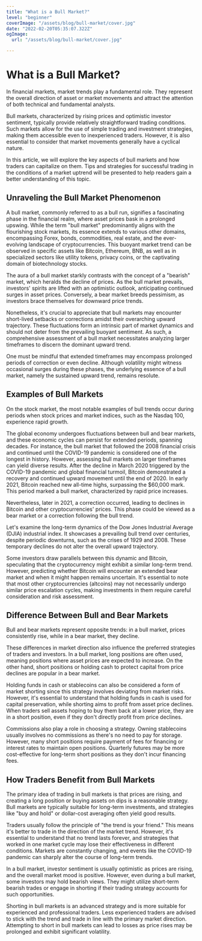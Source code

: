 ```yaml
---
title: "What is a Bull Market?"
level: "beginner"
coverImage: "/assets/blog/bull-market/cover.jpg"
date: "2022-02-20T05:35:07.322Z"
ogImage:
  url: "/assets/blog/bull-market/cover.jpg"

---
```

# What is a Bull Market?

In financial markets, market trends play a fundamental role. They represent the overall direction of asset or market movements and attract the attention of both technical and fundamental analysts.

Bull markets, characterized by rising prices and optimistic investor sentiment, typically provide relatively straightforward trading conditions. Such markets allow for the use of simple trading and investment strategies, making them accessible even to inexperienced traders. However, it is also essential to consider that market movements generally have a cyclical nature.

In this article, we will explore the key aspects of bull markets and how traders can capitalize on them. Tips and strategies for successful trading in the conditions of a market uptrend will be presented to help readers gain a better understanding of this topic.

## Unraveling the Bull Market Phenomenon

A bull market, commonly referred to as a bull run, signifies a fascinating phase in the financial realm, where asset prices bask in a prolonged upswing. While the term "bull market" predominantly aligns with the flourishing stock markets, its essence extends to various other domains, encompassing Forex, bonds, commodities, real estate, and the ever-evolving landscape of cryptocurrencies. This buoyant market trend can be observed in specific assets like Bitcoin, Ethereum, BNB, as well as in specialized sectors like utility tokens, privacy coins, or the captivating domain of biotechnology stocks.

The aura of a bull market starkly contrasts with the concept of a "bearish" market, which heralds the decline of prices. As the bull market prevails, investors' spirits are lifted with an optimistic outlook, anticipating continued surges in asset prices. Conversely, a bear market breeds pessimism, as investors brace themselves for downward price trends.

Nonetheless, it's crucial to appreciate that bull markets may encounter short-lived setbacks or corrections amidst their overarching upward trajectory. These fluctuations form an intrinsic part of market dynamics and should not deter from the prevailing buoyant sentiment. As such, a comprehensive assessment of a bull market necessitates analyzing larger timeframes to discern the dominant upward trend.

One must be mindful that extended timeframes may encompass prolonged periods of correction or even decline. Although volatility might witness occasional surges during these phases, the underlying essence of a bull market, namely the sustained upward trend, remains resolute.

## Examples of Bull Markets

On the stock market, the most notable examples of bull trends occur during periods when stock prices and market indices, such as the Nasdaq 100, experience rapid growth.

The global economy undergoes fluctuations between bull and bear markets, and these economic cycles can persist for extended periods, spanning decades. For instance, the bull market that followed the 2008 financial crisis and continued until the COVID-19 pandemic is considered one of the longest in history. However, assessing bull markets on larger timeframes can yield diverse results. After the decline in March 2020 triggered by the COVID-19 pandemic and global financial turmoil, Bitcoin demonstrated a recovery and continued upward movement until the end of 2020. In early 2021, Bitcoin reached new all-time highs, surpassing the $60,000 mark. This period marked a bull market, characterized by rapid price increases.

Nevertheless, later in 2021, a correction occurred, leading to declines in Bitcoin and other cryptocurrencies' prices. This phase could be viewed as a bear market or a correction following the bull trend.

Let's examine the long-term dynamics of the Dow Jones Industrial Average (DJIA) industrial index. It showcases a prevailing bull trend over centuries, despite periodic downturns, such as the crises of 1929 and 2008. These temporary declines do not alter the overall upward trajectory.

Some investors draw parallels between this dynamic and Bitcoin, speculating that the cryptocurrency might exhibit a similar long-term trend. However, predicting whether Bitcoin will encounter an extended bear market and when it might happen remains uncertain. It's essential to note that most other cryptocurrencies (altcoins) may not necessarily undergo similar price escalation cycles, making investments in them require careful consideration and risk assessment.

## Difference Between Bull and Bear Markets

Bull and bear markets represent opposite trends: in a bull market, prices consistently rise, while in a bear market, they decline.

These differences in market direction also influence the preferred strategies of traders and investors. In a bull market, long positions are often used, meaning positions where asset prices are expected to increase. On the other hand, short positions or holding cash to protect capital from price declines are popular in a bear market.

Holding funds in cash or stablecoins can also be considered a form of market shorting since this strategy involves deviating from market risks. However, it's essential to understand that holding funds in cash is used for capital preservation, while shorting aims to profit from asset price declines. When traders sell assets hoping to buy them back at a lower price, they are in a short position, even if they don't directly profit from price declines.

Commissions also play a role in choosing a strategy. Owning stablecoins usually involves no commissions as there's no need to pay for storage. However, many short positions require payment of fees for financing or interest rates to maintain open positions. Quarterly futures may be more cost-effective for long-term short positions as they don't incur financing fees.

## How Traders Benefit from Bull Markets

The primary idea of trading in bull markets is that prices are rising, and creating a long position or buying assets on dips is a reasonable strategy. Bull markets are typically suitable for long-term investments, and strategies like "buy and hold" or dollar-cost averaging often yield good results.

Traders usually follow the principle of "the trend is your friend." This means it's better to trade in the direction of the market trend. However, it's essential to understand that no trend lasts forever, and strategies that worked in one market cycle may lose their effectiveness in different conditions. Markets are constantly changing, and events like the COVID-19 pandemic can sharply alter the course of long-term trends.

In a bull market, investor sentiment is usually optimistic as prices are rising, and the overall market mood is positive. However, even during a bull market, some investors may hold bearish views. They might utilize short-term bearish trades or engage in shorting if their trading strategy accounts for such opportunities.

Shorting in bull markets is an advanced strategy and is more suitable for experienced and professional traders. Less experienced traders are advised to stick with the trend and trade in line with the primary market direction. Attempting to short in bull markets can lead to losses as price rises may be prolonged and exhibit significant volatility.


<!--stackedit_data:
eyJoaXN0b3J5IjpbLTUxNjAxODU2MF19
-->